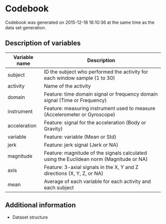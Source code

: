 Codebook
========
Codebook was generated on 2015-12-18 16:10:36 at the same time as the data set generation.

Description of variables
------------------------

Variable name    | Description
-----------------|------------
subject          | ID the subject who performed the activity for each window sample (1 to 30)
activity         | Name of the activity
domain       	 | Feature: time domain signal or frequency domain signal (Time or Frequency)
instrument   	 | Feature: measuring instrument used to measure (Accelerometer or Gyroscope)
acceleration 	 | Feature: signal for the acceleration (Body or Gravity)
variable     	 | Feature: variable (Mean or Std)
jerk         	 | Feature: jerk signal (Jerk or NA)
magnitude    	 | Feature: magnitude of the signals calculated using the Euclidean norm (Magnitude or NA)
axis         	 | Feature: 3-axial signals in the X, Y and Z directions (X, Y, Z, or NA)
mean        	 | Average of each variable for each activity and each subject



Additional information
----------------------

* Dataset structure

